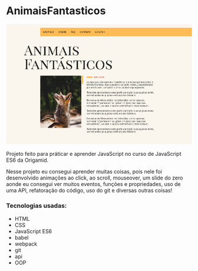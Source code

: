 # AnimaisFantasticos

<div style="margin: 0 auto; text-align: center">
  <img src="Screenshot_1.png" alt="light mode">
</div>

Projeto feito para práticar e aprender JavaScript no curso de JavaScript ES6 da Origamid.

Nesse projeto eu consegui aprender muitas coisas, pois nele foi desenvolvido animações ao click, ao scroll, mouseover, um slide do zero aonde eu consegui ver muitos eventos, funções e propriedades, uso de uma API, refatoração do código, uso do git e diversas outras coisas!

### Tecnologias usadas:
- HTML
- CSS
- JavaScript ES6
- babel
- webpack
- git
- api
- OOP
